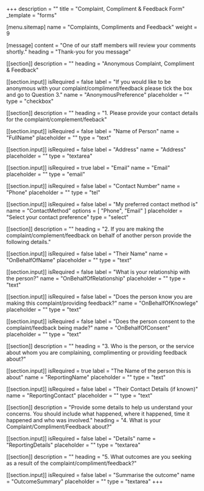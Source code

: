 +++
description = ""
title = "Complaint, Compliment & Feedback Form"
_template = "forms"

[menu.sitemap]
name = "Complaints, Compliments and Feedback"
weight = 9

[message]
content = "One of our staff members will review your comments shortly."
heading = "Thank-you for you message"

[[section]]
description = ""
heading = "Anonymous Complaint, Compliment & Feedback"

  [[section.input]]
  isRequired = false
  label = "If you would like to be anonymous with your complaint/compliment/feedback please tick the box and go to  Question 3."
  name = "AnonymousPreference"
  placeholder = ""
  type = "checkbox"

[[section]]
description = ""
heading = "1. Please provide your contact details for the complaint/complement/feeback"

  [[section.input]]
  isRequired = false
  label = "Name of Person"
  name = "FullName"
  placeholder = ""
  type = "text"

  [[section.input]]
  isRequired = false
  label = "Address"
  name = "Address"
  placeholder = ""
  type = "textarea"

  [[section.input]]
  isRequired = true
  label = "Email"
  name = "Email"
  placeholder = ""
  type = "email"

  [[section.input]]
  isRequired = false
  label = "Contact Number"
  name = "Phone"
  placeholder = ""
  type = "tel"

  [[section.input]]
  isRequired = false
  label = "My preferred contact method is"
  name = "ContactMethod"
  options = [ "Phone", "Email" ]
  placeholder = "Select your contact preference"
  type = "select"

[[section]]
description = ""
heading = "2. If you are making the complaint/complement/feedback on behalf of another person provide the following details."

  [[section.input]]
  isRequired = false
  label = "Their Name"
  name = "OnBehalfOfName"
  placeholder = ""
  type = "text"

  [[section.input]]
  isRequired = false
  label = "What is your relationship with the person?"
  name = "OnBehalfOfRelationship"
  placeholder = ""
  type = "text"

  [[section.input]]
  isRequired = false
  label = "Does the person know you are making this complaint/providing feedback?"
  name = "OnBehalfOfKnowlege"
  placeholder = ""
  type = "text"

  [[section.input]]
  isRequired = false
  label = "Does the person consent to the complaint/feedback being made?"
  name = "OnBehalfOfConsent"
  placeholder = ""
  type = "text"

[[section]]
description = ""
heading = "3. Who is the person, or the service about whom you are complaining, complimenting or providing feedback about?"

  [[section.input]]
  isRequired = true
  label = "The Name of the person this is about"
  name = "ReportingName"
  placeholder = ""
  type = "text"

  [[section.input]]
  isRequired = false
  label = "Their Contact Details (if known)"
  name = "ReportingContact"
  placeholder = ""
  type = "text"

[[section]]
description = "Provide some details to help us understand your concerns. You should include what happened, where it happened, time it happened and who was involved."
heading = "4. What is your Complaint/Compliment/Feedback about?"

  [[section.input]]
  isRequired = false
  label = "Details"
  name = "ReportingDetails"
  placeholder = ""
  type = "textarea"

[[section]]
description = ""
heading = "5. What outcomes are you seeking as a result of the complaint/compliment/feedback?"

  [[section.input]]
  isRequired = false
  label = "Summarise the outcome"
  name = "OutcomeSummary"
  placeholder = ""
  type = "textarea"
+++

